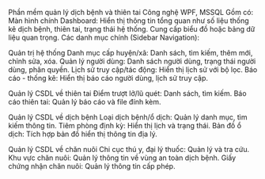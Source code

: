 Phần mềm quản lý dịch bệnh và thiên tai
Công nghệ WPF, MSSQL
Gồm có:
Màn hình chính
Dashboard:
Hiển thị thông tin tổng quan như số liệu thống kê dịch bệnh, thiên tai, trạng thái hệ thống.
Cung cấp biểu đồ hoặc bảng dữ liệu quan trọng.
Các danh mục chính (Sidebar Navigation):

Quản trị hệ thống
Danh mục cấp huyện/xã: Danh sách, tìm kiếm, thêm mới, chỉnh sửa, xóa.
Quản lý người dùng: Danh sách người dùng, trạng thái người dùng, phân quyền.
Lịch sử truy cập/tác động: Hiển thị lịch sử với bộ lọc.
Báo cáo - thống kê: Hiển thị báo cáo người dùng, lịch sử truy cập.

Quản lý CSDL về thiên tai
Điểm trượt lở/lũ quét: Danh sách, tìm kiếm.
Báo cáo thiên tai: Quản lý báo cáo và file đính kèm.

Quản lý CSDL về dịch bệnh
Loại dịch bệnh/ổ dịch: Quản lý danh mục, tìm kiếm thông tin.
Tiêm phòng định kỳ: Hiển thị lịch và trạng thái.
Bản đồ ổ dịch: Tích hợp bản đồ hiển thị thông tin địa lý.

Quản lý CSDL về chăn nuôi
Chi cục thú y, đại lý thuốc: Quản lý và tra cứu.
Khu vực chăn nuôi: Quản lý thông tin về vùng an toàn dịch bệnh.
Giấy chứng nhận chăn nuôi: Quản lý thông tin cấp phép.
